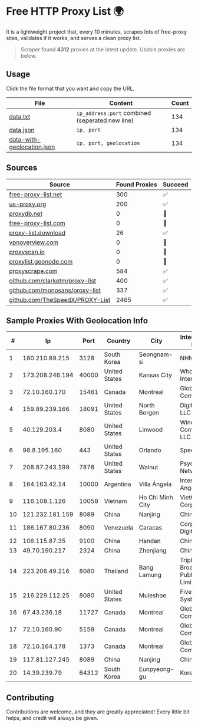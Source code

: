 
# Free HTTP Proxy List 🌍

It is a lightweight project that, every 10 minutes, scrapes lots of free-proxy sites, validates if it works, and serves a clean proxy list.


> Scraper found **4312** proxies at the latest update. Usable proxies are below.

## Usage

Click the file format that you want and copy the URL.


|File|Content|Count|
|----|-------|-----|
|[data.txt](https://raw.githubusercontent.com/themiralay/Proxy-List-World/master/data.txt)|`ip_address:port` combined (seperated new line)|134|
|[data.json](https://raw.githubusercontent.com/themiralay/Proxy-List-World/master/data.json)|`ip, port`|134|
|[data-with-geolocation.json](https://raw.githubusercontent.com/themiralay/Proxy-List-World/master/data-with-geolocation.json)|`ip, port, geolocation`|134|

## Sources

|Source|Found Proxies|Succeed|
|------|-------------|-------|
|[free-proxy-list.net](https://free-proxy-list.net)|300|✅|
|[us-proxy.org](https://www.us-proxy.org)|200|✅|
|[proxydb.net](http://proxydb.net)|0|🚫|
|[free-proxy-list.com](https://free-proxy-list.com/?page=&port=&type%5B%5D=http&type%5B%5D=https&up_time=0&search=Search)|0|🚫|
|[proxy-list.download](https://www.proxy-list.download/HTTP)|26|✅|
|[vpnoverview.com](https://vpnoverview.com/privacy/anonymous-browsing/free-proxy-servers)|0|🚫|
|[proxyscan.io](https://www.proxyscan.io)|0|🚫|
|[proxylist.geonode.com](https://proxylist.geonode.com/api/proxy-list?limit=300&page=1&sort_by=lastChecked&sort_type=desc&protocols=http,https)|0|🚫|
|[proxyscrape.com](https://api.proxyscrape.com/v2/?request=displayproxies&protocol=http&timeout=10000&country=all&ssl=all&anonymity=all)|584|✅|
|[github.com/clarketm/proxy-list](https://raw.githubusercontent.com/clarketm/proxy-list/master/proxy-list-raw.txt)|400|✅|
|[github.com/monosans/proxy-list](https://raw.githubusercontent.com/monosans/proxy-list/main/proxies/http.txt)|337|✅|
|[github.com/TheSpeedX/PROXY-List](https://raw.githubusercontent.com/TheSpeedX/PROXY-List/master/http.txt)|2465|✅|


## Sample Proxies With Geolocation Info

|#|Ip|Port|Country|City|Internet Service Provider|
|-|--|----|-------|----|-------------------------|
|1|180.210.89.215|3128|South Korea|Seongnam-si|NHNCLOUD|
|2|173.208.246.194|40000|United States|Kansas City|WholeSale Internet|
|3|72.10.160.170|15461|Canada|Montreal|GloboTech Communications|
|4|159.89.239.166|18091|United States|North Bergen|DigitalOcean, LLC|
|5|40.129.203.4|8080|United States|Linwood|Windstream Communications LLC|
|6|98.8.195.160|443|United States|Orlando|Spectrum|
|7|208.87.243.199|7878|United States|Walnut|Psychz Networks|
|8|164.163.42.14|10000|Argentina|Villa Ángela|Interret Villa Angela SRL|
|9|116.108.1.126|10058|Vietnam|Ho Chi Minh City|Viettel Corporation|
|10|121.232.181.159|8089|China|Nanjing|Chinanet|
|11|186.167.80.236|8090|Venezuela|Caracas|Corporacion Digitel C.A|
|12|106.115.87.35|9100|China|Handan|Chinanet|
|13|49.70.190.217|2324|China|Zhenjiang|Chinanet|
|14|223.206.49.216|8080|Thailand|Bang Lamung|Triple T Broadband Public Company Limited|
|15|216.229.112.25|8080|United States|Muleshoe|Five Area Systems, LLC|
|16|67.43.236.18|11727|Canada|Montreal|GloboTech Communications|
|17|72.10.160.90|5159|Canada|Montreal|GloboTech Communications|
|18|72.10.164.178|1373|Canada|Montreal|GloboTech Communications|
|19|117.81.127.245|8089|China|Nanjing|China Telecom|
|20|14.39.239.79|64312|South Korea|Eunpyeong-gu|Korea Telecom|



## Contributing

Contributions are welcome, and they are greatly appreciated! Every
little bit helps, and credit will always be given.

